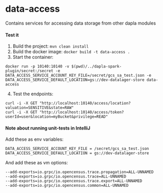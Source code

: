# data-access
Contains services for accessing data storage from other dapla modules

#### Test it

1) Build the project: `mvn clean install`
2) Build the docker image: `docker build -t data-access .`
3) Start the container:
```
docker run -p 10140:10140 -v $(pwd)/../dapla-spark-plugin/secret:/secret -e DATA_ACCESS_SERVICE_ACCOUNT_KEY_FILE=/secret/gcs_sa_test.json -e DATA_ACCESS_SERVICE_DEFAULT_LOCATION=gs://dev-datalager-store data-access
```
4) Test the endpoints:
```
curl -i -X GET "http://localhost:10140/access/location?valuation=SENSITIVE&state=RAW"
curl -i -X GET "http://localhost:10140/access/token?userId=user&location=myBucket&privilege=READ"
```

#### Note about running unit-tests in IntelliJ

Add these as env variables:
```
DATA_ACCESS_SERVICE_ACCOUNT_KEY_FILE = /secret/gcs_sa_test.json
DATA_ACCESS_SERVICE_DEFAULT_LOCATION = gs://dev-datalager-store
```

And add these as vm options:
```
--add-exports=io.grpc/io.opencensus.trace.propagation=ALL-UNNAMED
--add-exports=io.grpc/io.opencensus.trace=ALL-UNNAMED
--add-exports=io.grpc/io.opencensus.trace.export=ALL-UNNAMED
--add-exports=io.grpc/io.opencensus.common=ALL-UNNAMED
```

